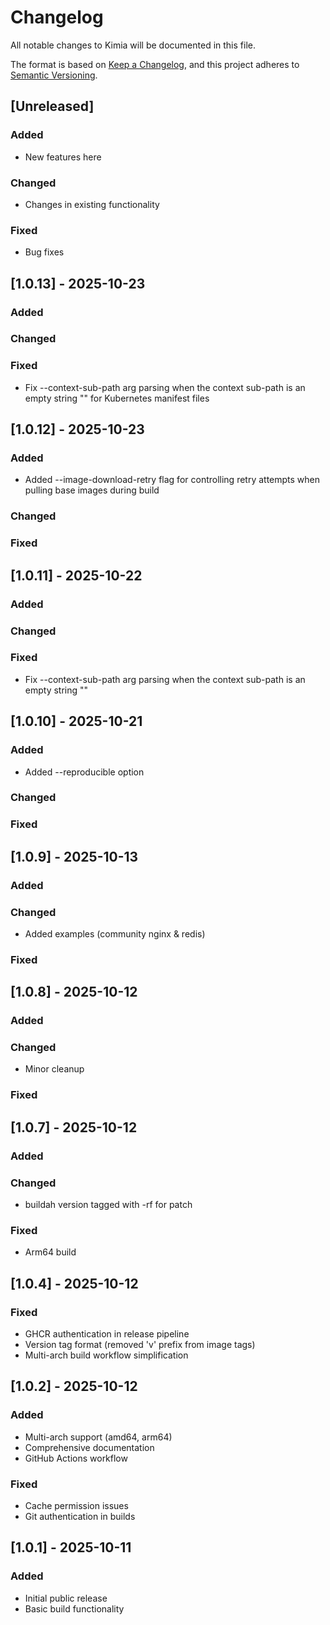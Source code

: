 # Changelog

All notable changes to Kimia will be documented in this file.

The format is based on [Keep a Changelog](https://keepachangelog.com/en/1.0.0/),
and this project adheres to [Semantic Versioning](https://semver.org/spec/v2.0.0.html).

## [Unreleased]

### Added
- New features here

### Changed
- Changes in existing functionality

### Fixed
- Bug fixes

## [1.0.13] - 2025-10-23

### Added

### Changed

### Fixed
- Fix --context-sub-path arg parsing when the context sub-path is an empty string "" for Kubernetes manifest files

## [1.0.12] - 2025-10-23

### Added
- Added --image-download-retry flag for controlling retry attempts when pulling base images during build

### Changed

### Fixed

## [1.0.11] - 2025-10-22

### Added

### Changed

### Fixed
- Fix --context-sub-path arg parsing when the context sub-path is an empty string ""

## [1.0.10] - 2025-10-21

### Added
- Added --reproducible option

### Changed

### Fixed

## [1.0.9] - 2025-10-13

### Added

### Changed
- Added examples (community nginx & redis)

### Fixed

## [1.0.8] - 2025-10-12

### Added

### Changed
- Minor cleanup

### Fixed

## [1.0.7] - 2025-10-12

### Added

### Changed
- buildah version tagged with -rf for patch

### Fixed
- Arm64 build

## [1.0.4] - 2025-10-12

### Fixed
- GHCR authentication in release pipeline
- Version tag format (removed 'v' prefix from image tags)
- Multi-arch build workflow simplification

## [1.0.2] - 2025-10-12

### Added
- Multi-arch support (amd64, arm64)
- Comprehensive documentation
- GitHub Actions workflow

### Fixed
- Cache permission issues
- Git authentication in builds

## [1.0.1] - 2025-10-11

### Added
- Initial public release
- Basic build functionality

